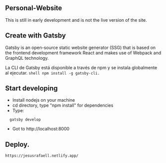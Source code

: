 ## Personal-Website

   This is still in early development and is not the live version of the site. 
    
## Create with Gatsby
   Gatsby is an open-source static website generator (SSG) that is based on the frontend development framework React and makes use of Webpack and GraphQL technology.
    
   La CLI de Gatsby está disponible a través de npm y se instala globalmente al ejecutar.
    ```shell
    npm install -g gatsby-cli.
    ```
  
## Start developing

   * Install nodejs on your machine
   * cd directory, type "npm install" for dependencies
   * Type:
  ```shell
    gatsby develop
   ```
   * Got to http://localhost:8000  

## Deploy.

    https://jesusrafaell.netlify.app/
